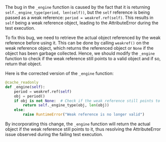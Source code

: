 The bug in the `_engine` function is caused by the fact that it is returning `self._engine_type(period, len(self))`, but the `self` reference is being passed as a weak reference: `period = weakref.ref(self)`. This results in `self` being a weak reference object, leading to the AttributeError during the test execution.

To fix this bug, we need to retrieve the actual object referenced by the weak reference before using it. This can be done by calling `weakref()` on the weak reference object, which returns the referenced object or `None` if the object has been garbage collected. Hence, we should modify the `_engine` function to check if the weak reference still points to a valid object and if so, return that object.

Here is the corrected version of the `_engine` function:

```python
@cache_readonly
def _engine(self):
    period = weakref.ref(self)
    obj = period()
    if obj is not None:  # Check if the weak reference still points to a valid object
        return self._engine_type(obj, len(obj))
    else:
        raise RuntimeError("Weak reference is no longer valid")
```

By incorporating this change, the `_engine` function will return the actual object if the weak reference still points to it, thus resolving the AttributeError issue observed during the failing test execution.